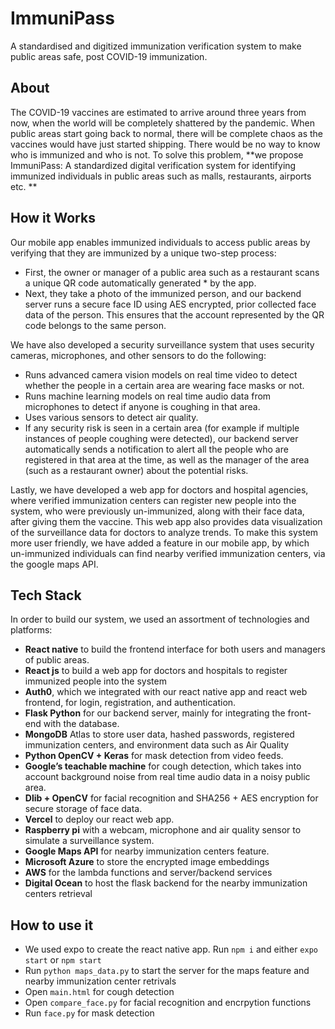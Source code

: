 # ImmuniPass
A standardised and digitized immunization verification system to make public areas safe, post COVID-19 immunization.

## About
The COVID-19 vaccines are estimated to arrive around three years from now, when the world will be completely shattered by the pandemic. When public areas start going back to normal, there will be complete chaos as the vaccines would have just started shipping. There would be no way to know who is immunized and who is not. To solve this problem, **we propose ImmuniPass: A standardized digital verification system for identifying immunized individuals in public areas such as malls, restaurants, airports etc. **

## How it Works
Our mobile app enables immunized individuals to access public areas by verifying that they are immunized by a unique two-step process:
* First, the owner or manager of a public area such as a restaurant scans a unique QR code automatically generated * by the app. 
* Next, they take a photo of the immunized person, and our backend server runs a secure face ID using AES encrypted, prior collected face data of the person. This ensures that the account represented by the QR code belongs to the same person.  

We have also developed a security surveillance system that uses security cameras, microphones, and other sensors to do the following:
* Runs advanced camera vision models on real time video to detect whether the people in a certain area are wearing face masks or not.
* Runs machine learning models on real time audio data from microphones to detect if anyone is coughing in that area.
* Uses various sensors to detect air quality.
* If any security risk is seen in a certain area (for example if multiple instances of people coughing were detected), our backend server automatically sends a notification to alert all the people who are registered in that area at the time, as well as the manager of the area (such as a restaurant owner) about the potential risks.

Lastly, we have developed a web app for doctors and hospital agencies, where verified immunization centers can register new people into the system, who were previously un-immunized,  along with their face data, after giving them the vaccine. This web app also provides data visualization of the surveillance data for doctors to analyze trends. To make this system more user friendly, we have added a feature in our mobile app, by which un-immunized individuals can find nearby verified immunization centers, via the google maps API. 

## Tech Stack
In order to build our system, we used an assortment of technologies and platforms:
* **React native** to build the frontend interface for both users and managers of public areas.
* **React js** to build a web app for doctors and hospitals to register immunized people into the system
* **Auth0**, which we integrated with our react native app and react web frontend, for login, registration, and authentication.
* **Flask Python** for our backend server, mainly for integrating the front-end with the database.
* **MongoDB** Atlas to store user data, hashed passwords, registered immunization centers, and environment data such as Air Quality
* **Python OpenCV + Keras** for mask detection from video feeds.
* **Google’s teachable machine** for cough detection, which takes into account background noise from real time audio data in a noisy public area.
* **Dlib + OpenCV** for facial recognition and SHA256 + AES encryption for secure storage of face data.
* **Vercel** to deploy our react web app.
* **Raspberry pi** with a webcam, microphone and air quality sensor to simulate a surveillance system.
* **Google Maps API** for nearby immunization centers feature.
* **Microsoft Azure** to store the encrypted image embeddings
* **AWS** for the lambda functions and server/backend services
* **Digital Ocean** to host the flask backend for the nearby immunization centers retrieval

## How to use it
* We used expo to create the react native app. Run `npm i` and either `expo start` or `npm start`
* Run `python maps_data.py` to start the server for the maps feature and nearby immunization center retrivals
* Open `main.html` for cough detection
* Open `compare_face.py` for facial recognition and encrpytion functions
* Run `face.py` for mask detection

